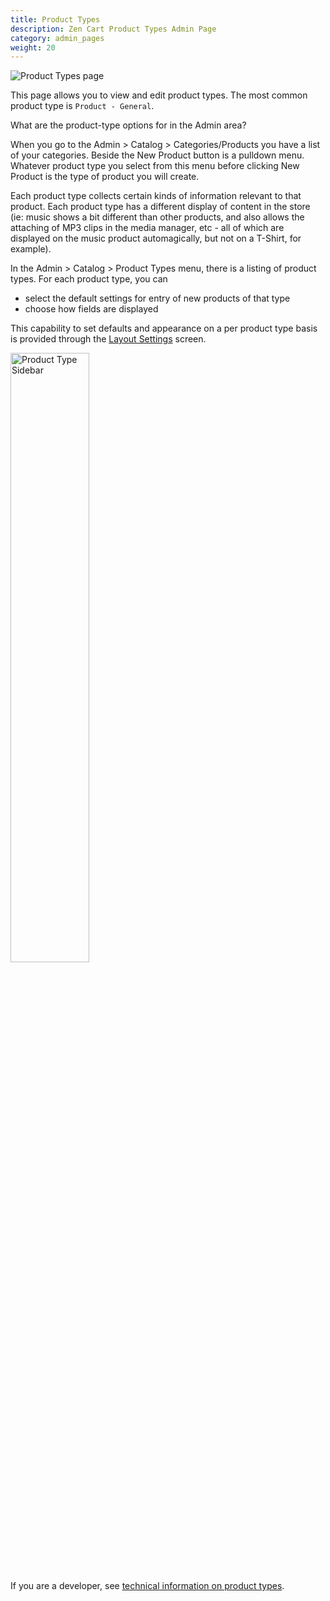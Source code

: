 ```yaml
---
title: Product Types
description: Zen Cart Product Types Admin Page 
category: admin_pages
weight: 20
---
```


![Product Types page](/images/product_types.png)

This page allows you to view and edit product types.  The most common 
product type is `Product - General`.

What are the product-type options for in the Admin area?

When you go to the Admin > Catalog > Categories/Products you have a list of your categories. Beside the New Product button is a pulldown menu. Whatever product type you select from this menu before clicking New Product is the type of product you will create.

Each product type collects certain kinds of information relevant to that product. Each product type has a different display of content in the store (ie: music shows a bit different than other products, and also allows the attaching of MP3 clips in the media manager, etc - all of which are displayed on the music product automagically, but not on a T-Shirt, for example).


In the Admin > Catalog > Product Types menu, there is a listing of product types. For each product type, you can 

- select the default settings for entry of new products of that type
- choose how fields are displayed 

This capability to set defaults and appearance on a per product type basis is provided through the [Layout Settings](/user/admin_pages/catalog/product_types_edit_layout) screen. 

<img src="/images/product_general_sidebar.png" alt="Product Type Sidebar" width="50%" />

If you are a developer, see [technical information on product types](/dev/code/product_types). 
